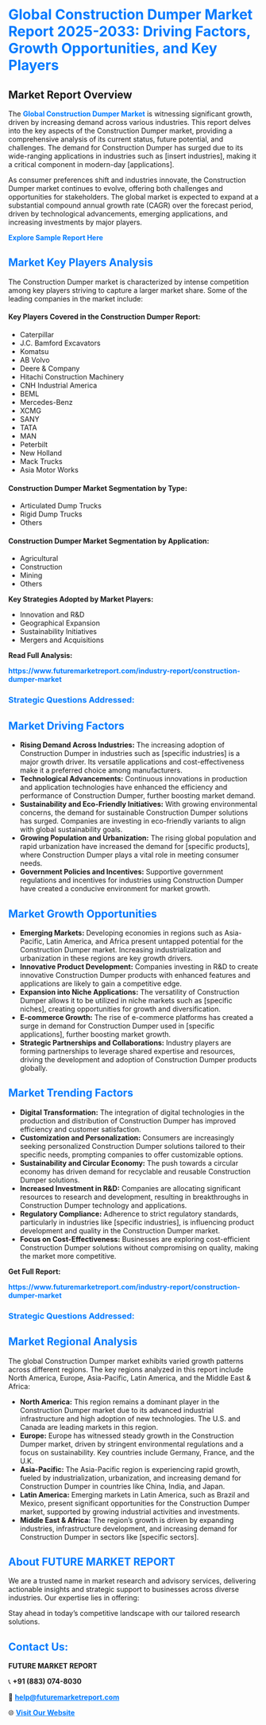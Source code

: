 <h1 style="color: #007BFF;">Global Construction Dumper Market Report 2025-2033: Driving Factors, Growth Opportunities, and Key Players</h1>

<section id="overview">
<h2>Market Report Overview</h2>
<p>The <a href="https://www.futuremarketreport.com/industry-report/construction-dumper-market" style="color: #007BFF; text-decoration: none;"><strong>Global Construction Dumper Market</strong></a> is witnessing significant growth, driven by increasing demand across various industries. This report delves into the key aspects of the Construction Dumper market, providing a comprehensive analysis of its current status, future potential, and challenges. The demand for Construction Dumper has surged due to its wide-ranging applications in industries such as [insert industries], making it a critical component in modern-day [applications].</p>
<p>As consumer preferences shift and industries innovate, the Construction Dumper market continues to evolve, offering both challenges and opportunities for stakeholders. The global market is expected to expand at a substantial compound annual growth rate (CAGR) over the forecast period, driven by technological advancements, emerging applications, and increasing investments by major players.</p>
</section>

<section id="overview">
<p><a href="https://www.futuremarketreport.com/request-sample/reportId=51189" style="color: #007BFF; text-decoration: none;"><strong>Explore Sample Report Here</strong></a></p>
</section>

<section id="key-players">
<h2 style="color: #007BFF;">Market Key Players Analysis</h2>
<p>The Construction Dumper market is characterized by intense competition among key players striving to capture a larger market share. Some of the leading companies in the market include:</p>
<h4>Key Players Covered in the Construction Dumper Report:</h4>
<ul><li>Caterpillar</li><li>J.C. Bamford Excavators</li><li>Komatsu</li><li>AB Volvo</li><li>Deere &amp; Company</li><li>Hitachi Construction Machinery</li><li>CNH Industrial America</li><li>BEML</li><li>Mercedes-Benz</li><li>XCMG</li><li>SANY</li><li>TATA</li><li>MAN</li><li>Peterbilt</li><li>New Holland</li><li>Mack Trucks</li><li>Asia Motor Works</li></ul>
<h4>Construction Dumper Market Segmentation by Type:</h4>
<ul><li>Articulated Dump Trucks</li><li>Rigid Dump Trucks</li><li>Others</li></ul>

<h4>Construction Dumper Market Segmentation by Application:</h4>
<ul><li>Agricultural</li><li>Construction</li><li>Mining</li><li>Others</li></ul>
<p><strong>Key Strategies Adopted by Market Players:</strong></p>
<ul>
<li>Innovation and R&D</li>
<li>Geographical Expansion</li>
<li>Sustainability Initiatives</li>
<li>Mergers and Acquisitions</li>
</ul>
</section>

<section>
<p><strong>Read Full Analysis: </strong></p><a href="https://www.futuremarketreport.com/industry-report/construction-dumper-market" style="color: #007BFF; text-decoration: none;"><strong>https://www.futuremarketreport.com/industry-report/construction-dumper-market</strong></a>
<h3 style="color: #007BFF;">Strategic Questions Addressed:</h3>
</section>

<section id="driving-factors">
<h2 style="color: #007BFF;">Market Driving Factors</h2>
<ul>
<li><strong>Rising Demand Across Industries:</strong> The increasing adoption of Construction Dumper in industries such as [specific industries] is a major growth driver. Its versatile applications and cost-effectiveness make it a preferred choice among manufacturers.</li>
<li><strong>Technological Advancements:</strong> Continuous innovations in production and application technologies have enhanced the efficiency and performance of Construction Dumper, further boosting market demand.</li>
<li><strong>Sustainability and Eco-Friendly Initiatives:</strong> With growing environmental concerns, the demand for sustainable Construction Dumper solutions has surged. Companies are investing in eco-friendly variants to align with global sustainability goals.</li>
<li><strong>Growing Population and Urbanization:</strong> The rising global population and rapid urbanization have increased the demand for [specific products], where Construction Dumper plays a vital role in meeting consumer needs.</li>
<li><strong>Government Policies and Incentives:</strong> Supportive government regulations and incentives for industries using Construction Dumper have created a conducive environment for market growth.</li>
</ul>
</section>

<section id="growth-opportunities">
<h2 style="color: #007BFF;">Market Growth Opportunities</h2>
<ul>
<li><strong>Emerging Markets:</strong> Developing economies in regions such as Asia-Pacific, Latin America, and Africa present untapped potential for the Construction Dumper market. Increasing industrialization and urbanization in these regions are key growth drivers.</li>
<li><strong>Innovative Product Development:</strong> Companies investing in R&D to create innovative Construction Dumper products with enhanced features and applications are likely to gain a competitive edge.</li>
<li><strong>Expansion into Niche Applications:</strong> The versatility of Construction Dumper allows it to be utilized in niche markets such as [specific niches], creating opportunities for growth and diversification.</li>
<li><strong>E-commerce Growth:</strong> The rise of e-commerce platforms has created a surge in demand for Construction Dumper used in [specific applications], further boosting market growth.</li>
<li><strong>Strategic Partnerships and Collaborations:</strong> Industry players are forming partnerships to leverage shared expertise and resources, driving the development and adoption of Construction Dumper products globally.</li>
</ul>
</section>

<section id="trending-factors">
<h2 style="color: #007BFF;">Market Trending Factors</h2>
<ul>
<li><strong>Digital Transformation:</strong> The integration of digital technologies in the production and distribution of Construction Dumper has improved efficiency and customer satisfaction.</li>
<li><strong>Customization and Personalization:</strong> Consumers are increasingly seeking personalized Construction Dumper solutions tailored to their specific needs, prompting companies to offer customizable options.</li>
<li><strong>Sustainability and Circular Economy:</strong> The push towards a circular economy has driven demand for recyclable and reusable Construction Dumper solutions.</li>
<li><strong>Increased Investment in R&D:</strong> Companies are allocating significant resources to research and development, resulting in breakthroughs in Construction Dumper technology and applications.</li>
<li><strong>Regulatory Compliance:</strong> Adherence to strict regulatory standards, particularly in industries like [specific industries], is influencing product development and quality in the Construction Dumper market.</li>
<li><strong>Focus on Cost-Effectiveness:</strong> Businesses are exploring cost-efficient Construction Dumper solutions without compromising on quality, making the market more competitive.</li>
</ul>
</section>

<section>
<p><strong>Get Full Report: </strong></p><a href="https://www.futuremarketreport.com/industry-report/construction-dumper-market" style="color: #007BFF; text-decoration: none;"><strong>https://www.futuremarketreport.com/industry-report/construction-dumper-market</strong></a>
<h3 style="color: #007BFF;">Strategic Questions Addressed:</h3>
</section>


<section id="regional-analysis">
<h2 style="color: #007BFF;">Market Regional Analysis</h2>
<p>The global Construction Dumper market exhibits varied growth patterns across different regions. The key regions analyzed in this report include North America, Europe, Asia-Pacific, Latin America, and the Middle East & Africa:</p>
<ul>
<li><strong>North America:</strong> This region remains a dominant player in the Construction Dumper market due to its advanced industrial infrastructure and high adoption of new technologies. The U.S. and Canada are leading markets in this region.</li>
<li><strong>Europe:</strong> Europe has witnessed steady growth in the Construction Dumper market, driven by stringent environmental regulations and a focus on sustainability. Key countries include Germany, France, and the U.K.</li>
<li><strong>Asia-Pacific:</strong> The Asia-Pacific region is experiencing rapid growth, fueled by industrialization, urbanization, and increasing demand for Construction Dumper in countries like China, India, and Japan.</li>
<li><strong>Latin America:</strong> Emerging markets in Latin America, such as Brazil and Mexico, present significant opportunities for the Construction Dumper market, supported by growing industrial activities and investments.</li>
<li><strong>Middle East & Africa:</strong> The region’s growth is driven by expanding industries, infrastructure development, and increasing demand for Construction Dumper in sectors like [specific sectors].</li>
</ul>
</section>

<footer>
<h2 style="color: #007BFF;">About FUTURE MARKET REPORT</h2>
<p>We are a trusted name in market research and advisory services, delivering actionable insights and strategic support to businesses across diverse industries. Our expertise lies in offering:</p>

<p>Stay ahead in today’s competitive landscape with our tailored research solutions.</p>

<h2 style="color: #007BFF;">Contact Us:</h2>
<p><strong>FUTURE MARKET REPORT</strong></p>
<p>📞 <strong>+91 (883) 074-8030</strong></p>
<p>📧 <strong><a href="mailto:help@futuremarketreport.com" style="color: #007BFF;">help@futuremarketreport.com</a></strong></p>
<p>🌐 <strong><a href="https://www.futuremarketreport.com/" style="color: #007BFF;">Visit Our Website</a></strong></p>
</footer>